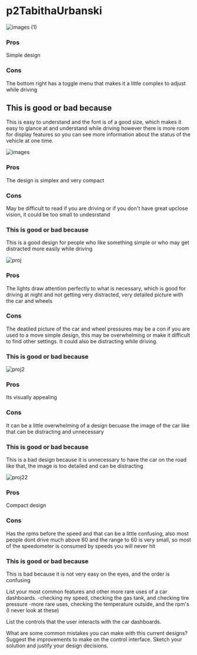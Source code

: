 # p2TabithaUrbanski


![images (1)](https://user-images.githubusercontent.com/44306680/111263750-60f33c80-85f4-11eb-810d-c7489a83c90c.jpeg)

### Pros
Simple design 
### Cons
The bottom right has a toggle menu that makes it a little complex to adjust while driving

## This is good or bad because 
This is easy to understand and the font is of a good size, which makes it easy to glance at and understand while driving however there is more room for display features so you can see more information about the status of the vehicle at one time.

![images](https://user-images.githubusercontent.com/44306680/111263768-6781b400-85f4-11eb-9d69-910fdbdcdc23.jpeg)

### Pros 
The design is simplex and very compact 
### Cons
May be difficult to read if you are driving or if you don't have great upclose vision, it could be too small to undesrstand


### This is good or bad because 
This is a good design for people who like something simple or who may get distracted more easily while driving


![proj](https://user-images.githubusercontent.com/44306680/111263797-71a3b280-85f4-11eb-89a4-e5e214c22a47.jpeg)

### Pros
The lights draw attention perfectly to what is necessary, which is good for driving at night and not getting very distracted, very detailed picture with the car and wheels
### Cons
The deatiled picture of the car and wheel pressures may be a con if you are used to a move simple design, this may be overwhelming or make it difficult to find other settings. It could also be distracting while driving. 
### This is good or bad because 



![proj2](https://user-images.githubusercontent.com/44306680/111263811-78cac080-85f4-11eb-929f-6aa9d7e078d9.jpeg)

### Pros
Its visually appealing 
### Cons
It can be a little overwhelming of a design becuase the image of the car like that can be distracting and unnecessary

### This is good or bad because 
This is a bad design because it is unnecessary to have the car on the road like that, the image is too detailed and can be distracting 

![proj22](https://user-images.githubusercontent.com/44306680/111263828-7e280b00-85f4-11eb-895d-ece4be4daeb1.jpg)


### Pros 
Compact design

### Cons
Has the rpms before the speed and that can be a little confusing, also most people dont drive much above 60 and the range to 60 is very small, so most of the speedometer is consumed by speeds you will never hit

### This is good or bad because 
This is bad because it is not very easy on the eyes, and the order is confusing






List your most common features and other more rare uses of a car dashboards.
-checking my speed, checking the gas tank, and checking tire pressure
-more rare uses, checking the temperature outside, and the rpm's (I never look at these) 


List the controls that the user interacts with the car dashboards.


What are some common mistakes you can make with this current designs?
Suggest the improvements to make on the control interface. Sketch your solution and justify your design decisions.
